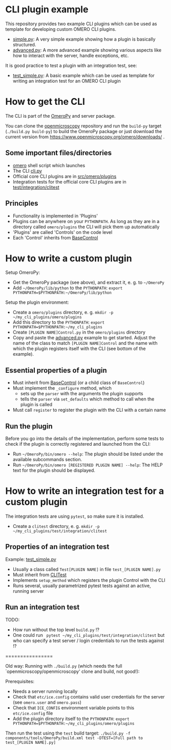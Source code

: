 CLI plugin example
==================

This repository provides two example CLI plugins which can be used as template for
developing custom OMERO CLI plugins.

* [simple.py](https://github.com/dominikl/omero-cli-example/blob/master/src/omero/plugins/simple.py): A very simple
  example showing how a plugin is basically structured.
* [advanced.py](https://github.com/dominikl/omero-cli-example/blob/master/src/omero/plugins/advanced.py): A more
  advanced example showing various aspects like how to interact with the server, handle exceptions, etc.

It is good practice to test a plugin with an integration test, see:

* [test_simple.py](https://github.com/dominikl/omero-cli-example/blob/master/test/integration/clitest/test_simple.py):
  A basic example which can be used as template for writing an integration test for an OMERO CLI plugin

How to get the CLI
==================

The CLI is part of the [OmeroPy](https://github.com/openmicroscopy/openmicroscopy/tree/develop/components/tools/OmeroPy)
and server package.

You can clone the [openmicroscopy](https://github.com/openmicroscopy/openmicroscopy) repository and run the `build-py`
target (`./build.py build-py`) to build the OmeroPy package or just download the current version from
https://www.openmicroscopy.org/omero/downloads/ .


Some important files/directories
--------------------------------
* [omero](https://github.com/openmicroscopy/openmicroscopy/blob/develop/components/tools/OmeroPy/bin/omero) shell script
  which launches
* The CLI [cli.py](https://github.com/openmicroscopy/openmicroscopy/blob/develop/components/tools/OmeroPy/src/omero/cli.py)
* Official core CLI plugins are in [src/omero/plugins](https://github.com/openmicroscopy/openmicroscopy/tree/develop/components/tools/OmeroPy/src/omero/plugins)
* Integration tests for the official core CLI plugins are in [test/integration/clitest](https://github.com/openmicroscopy/openmicroscopy/tree/develop/components/tools/OmeroPy/test/integration/clitest)

Principles
----------
* Functionality is implemented in 'Plugins'
* Plugins can be anywhere on your `PYTHONPATH`. As long as they are in a directory called `omero/plugins` the CLI
  will pick them up automatically
* 'Plugins' are called 'Controls' on the code level
* Each 'Control' inherits from [BaseControl](https://github.com/openmicroscopy/openmicroscopy/blob/develop/components/tools/OmeroPy/src/omero/cli.py#L642)

How to write a custom plugin
============================

Setup OmeroPy:

* Get the OmeroPy package (see above), and extract it, e. g. to `~/OmeroPy`
* Add `~/OmeroPy/lib/python` to the `PYTHONPATH`: `export PYTHONPATH=$PYTHONPATH:~/OmeroPy/lib/python`

Setup the plugin environment:

* Create a `omero/plugins` directory, e. g. `mkdir -p ~/my_cli_plugins/omero/plugins`
* Add this directory to the `PYTHONPATH`: `export PYTHONPATH=$PYTHONPATH:~/my_cli_plugins`
* Create `[PLUGIN NAME]Control.py` in the `omero/plugins` directory 
* Copy and paste the [advanced.py](https://github.com/dominikl/omero-cli-example/blob/master/src/omero/plugins/advanced.py)
  example to get started. Adjust the name of the class to match `[PLUGIN NAME]Control` and the name with which the
  plugin registers itself with the CLI (see bottom of the example).

Essential properties of a plugin
--------------------------------
* Must inherit from [BaseControl](https://github.com/openmicroscopy/openmicroscopy/blob/develop/components/tools/OmeroPy/src/omero/cli.py#L642) (or a child class of `BaseControl`)
* Must implement the `_configure` method, which
  * sets up the `parser` with the arguments the plugin supports
  * tells the `parser` via `set_defaults` which method to call when the plugin is called
* Must call `register` to register the plugin with the CLI with a certain name

Run the plugin
--------------
Before you go into the details of the implementation, perform some tests to check if the 
plugin is correctly registered and launched from the CLI:

* Run `~/OmeroPy/bin/omero --help`: The plugin should be listed under the available subcommands section.
* Run `~/OmeroPy/bin/omero [REGISTERED PLUGIN NAME] --help`: The HELP text for the plugin should be displayed.


How to write an integration test for a custom plugin
====================================================
The integration tests are using `pytest`, so make sure it is installed.

* Create a `clitest` directory, e. g. `mkdir -p ~/my_cli_plugins/test/integration/clitest`

Properties of an integration test
---------------------------------
Example: [test_simple.py](https://github.com/dominikl/omero-cli-example/blob/master/test/integration/clitest/test_simple.py)
* Usually a class called `Test[PLUGIN NAME]` in file `test_[PLUGIN NAME].py`
* Must inherit from [CLITest](https://github.com/openmicroscopy/openmicroscopy/blob/develop/components/tools/OmeroPy/src/omero/testlib/cli.py#L50)
* Implements `setup_method` which registers the plugin Control with the CLI
* Runs several, usually parametrized pytest tests against an active, running server

Run an integration test
-----------------------

TODO:
* How run without the top level `build.py` !?
* One could run ` pytest ~/my_cli_plugins/test/integration/clitest` but who can specify a test server / login 
  credentials to run the tests against !?

================

Old way: Running with `./build.py` (which needs the full `openmicroscopy/openmicroscopy' clone and build, not good!):

Prerequisites:
* Needs a server running locally
* Check that `etc/ice.config` contains valid user credentials for the server (see `omero.user` and `omero.pass`)
* Check that `ICE_CONFIG` environment variable points to this `etc/ice.config` file
* Add the plugin directory itself to the `PYTHONPATH`: 
  `export PYTHONPATH=$PYTHONPATH:~/my_cli_plugins/omero/plugins`
  
Then run the test using the `test` build target:
  `./build.py -f components/tools/OmeroPy/build.xml test -DTEST=[Full path to test_[PLUGIN NAME].py]`
